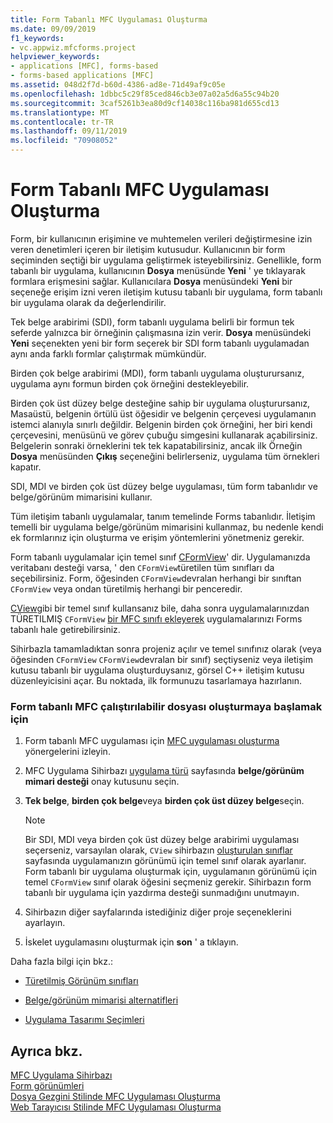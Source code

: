 ```yaml
---
title: Form Tabanlı MFC Uygulaması Oluşturma
ms.date: 09/09/2019
f1_keywords:
- vc.appwiz.mfcforms.project
helpviewer_keywords:
- applications [MFC], forms-based
- forms-based applications [MFC]
ms.assetid: 048d2f7d-b60d-4386-ad8e-71d49af9c05e
ms.openlocfilehash: 1dbbc5c29f85ced846cb3e07a02a5d6a55c94b20
ms.sourcegitcommit: 3caf5261b3ea80d9cf14038c116ba981d655cd13
ms.translationtype: MT
ms.contentlocale: tr-TR
ms.lasthandoff: 09/11/2019
ms.locfileid: "70908052"
---
```

# <a name="creating-a-forms-based-mfc-application"></a>Form Tabanlı MFC Uygulaması Oluşturma

Form, bir kullanıcının erişimine ve muhtemelen verileri değiştirmesine izin veren denetimleri içeren bir iletişim kutusudur. Kullanıcının bir form seçiminden seçtiği bir uygulama geliştirmek isteyebilirsiniz. Genellikle, form tabanlı bir uygulama, kullanıcının **Dosya** menüsünde **Yeni** ' ye tıklayarak formlara erişmesini sağlar. Kullanıcılara **Dosya** menüsündeki **Yeni** bir seçeneğe erişim izni veren iletişim kutusu tabanlı bir uygulama, form tabanlı bir uygulama olarak da değerlendirilir.

Tek belge arabirimi (SDI), form tabanlı uygulama belirli bir formun tek seferde yalnızca bir örneğinin çalışmasına izin verir. **Dosya** menüsündeki **Yeni** seçenekten yeni bir form seçerek bir SDI form tabanlı uygulamadan aynı anda farklı formlar çalıştırmak mümkündür.

Birden çok belge arabirimi (MDI), form tabanlı uygulama oluşturursanız, uygulama aynı formun birden çok örneğini destekleyebilir.

Birden çok üst düzey belge desteğine sahip bir uygulama oluşturursanız, Masaüstü, belgenin örtülü üst öğesidir ve belgenin çerçevesi uygulamanın istemci alanıyla sınırlı değildir. Belgenin birden çok örneğini, her biri kendi çerçevesini, menüsünü ve görev çubuğu simgesini kullanarak açabilirsiniz. Belgelerin sonraki örneklerini tek tek kapatabilirsiniz, ancak ilk Örneğin **Dosya** menüsünden **Çıkış** seçeneğini belirlerseniz, uygulama tüm örnekleri kapatır.

SDI, MDI ve birden çok üst düzey belge uygulaması, tüm form tabanlıdır ve belge/görünüm mimarisini kullanır.

Tüm iletişim tabanlı uygulamalar, tanım temelinde Forms tabanlıdır. İletişim temelli bir uygulama belge/görünüm mimarisini kullanmaz, bu nedenle kendi ek formlarınız için oluşturma ve erişim yöntemlerini yönetmeniz gerekir.

Form tabanlı uygulamalar için temel sınıf [CFormView](cformview-class.md)' dir. Uygulamanızda veritabanı desteği varsa, ' den `CFormView`türetilen tüm sınıfları da seçebilirsiniz. Form, öğesinden `CFormView`devralan herhangi bir sınıftan `CFormView` veya ondan türetilmiş herhangi bir penceredir.

[CView](cview-class.md)gibi bir temel sınıf kullansanız bile, daha sonra uygulamalarınızdan TÜRETILMIŞ `CFormView` [bir MFC sınıfı ekleyerek](adding-an-mfc-class.md) uygulamalarınızı Forms tabanlı hale getirebilirsiniz.

Sihirbazla tamamladıktan sonra projeniz açılır ve temel sınıfınız olarak (veya öğesinden `CFormView` `CFormView`devralan bir sınıf) seçtiyseniz veya iletişim kutusu tabanlı bir uygulama oluşturduysanız, görsel C++ iletişim kutusu düzenleyicisini açar. Bu noktada, ilk formunuzu tasarlamaya hazırlanın.

### <a name="to-begin-creating-a-forms-based-mfc-executable"></a>Form tabanlı MFC çalıştırılabilir dosyası oluşturmaya başlamak için

1. Form tabanlı MFC uygulaması için [MFC uygulaması oluşturma](creating-an-mfc-application.md) yönergelerini izleyin.

1. MFC Uygulama Sihirbazı [uygulama türü](application-type-mfc-application-wizard.md) sayfasında **belge/görünüm mimari desteği** onay kutusunu seçin.

1. **Tek belge**, **birden çok belge**veya **birden çok üst düzey belge**seçin.

    > [!NOTE]
    >  Bir SDI, MDI veya birden çok üst düzey belge arabirimi uygulaması seçerseniz, varsayılan olarak, `CView` sihirbazın [oluşturulan sınıflar](generated-classes-mfc-application-wizard.md) sayfasında uygulamanızın görünümü için temel sınıf olarak ayarlanır. Form tabanlı bir uygulama oluşturmak için, uygulamanın görünümü için temel `CFormView` sınıf olarak öğesini seçmeniz gerekir. Sihirbazın form tabanlı bir uygulama için yazdırma desteği sunmadığını unutmayın.

1. Sihirbazın diğer sayfalarında istediğiniz diğer proje seçeneklerini ayarlayın.

1. İskelet uygulamasını oluşturmak için **son** ' a tıklayın.

Daha fazla bilgi için bkz.:

- [Türetilmiş Görünüm sınıfları](../derived-view-classes-available-in-mfc.md)

- [Belge/görünüm mimarisi alternatifleri](../alternatives-to-the-document-view-architecture.md)

- [Uygulama Tasarımı Seçimleri](../application-design-choices.md)

## <a name="see-also"></a>Ayrıca bkz.

[MFC Uygulama Sihirbazı](mfc-application-wizard.md)<br/>
[Form görünümleri](../form-views-mfc.md)<br/>
[Dosya Gezgini Stilinde MFC Uygulaması Oluşturma](creating-a-file-explorer-style-mfc-application.md)<br/>
[Web Tarayıcısı Stilinde MFC Uygulaması Oluşturma](creating-a-web-browser-style-mfc-application.md)
